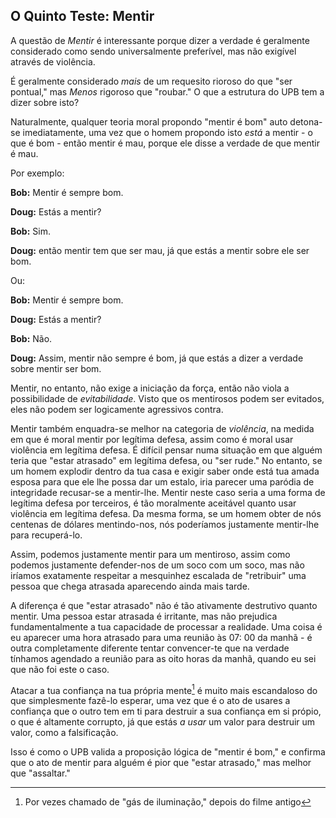 ## O Quinto Teste: Mentir

A questão de *Mentir* é interessante porque dizer a verdade é geralmente considerado como sendo universalmente preferível, mas não exigível através de violência.


É geralmente considerado *mais* de um requesito rioroso do que "ser pontual," mas *Menos* rigoroso que "roubar." O que a estrutura do UPB tem a dizer sobre isto?

Naturalmente, qualquer teoria moral propondo "mentir é bom" auto detona-se imediatamente, uma vez que o homem propondo isto *está* a mentir - o que é bom - então mentir é mau, porque ele disse a verdade de que mentir é mau.

Por exemplo:

**Bob:** Mentir é sempre bom.

**Doug:** Estás a mentir?

**Bob:** Sim.

**Doug:** então mentir tem que ser mau, já que estás a mentir sobre ele ser bom.

Ou:

**Bob:** Mentir é sempre bom.

**Doug:** Estás a mentir?

**Bob:** Não.

**Doug:** Assim, mentir não sempre é bom, já que estás a dizer a verdade sobre mentir ser bom.

Mentir, no entanto, não exige a iniciação da força, então não viola a possibilidade de *evitabilidade*. Visto que os mentirosos podem ser evitados, eles não podem ser logicamente agressivos contra.

Mentir também enquadra-se melhor na categoria de *violência*, na medida em que é moral mentir por legítima defesa, assim como é moral usar violência em legítima defesa. É difícil pensar numa situação em que alguém teria que "estar atrasado" em legítima defesa, ou "ser rude." No entanto, se um homem explodir dentro da tua casa e exigir saber onde está tua amada esposa para que ele lhe possa dar um estalo, iria parecer uma paródia de integridade recusar-se a mentir-lhe. Mentir neste caso seria a uma forma de legítima defesa por terceiros, é tão moralmente aceitável quanto usar violência em legítima defesa. Da mesma forma, se um homem obter de nós centenas de dólares mentindo-nos, nós poderíamos justamente mentir-lhe para recuperá-lo.

Assim, podemos justamente mentir para um mentiroso, assim como podemos justamente defender-nos de um soco com um soco, mas não iríamos exatamente respeitar a mesquinhez escalada de "retribuir" uma pessoa que chega atrasada aparecendo ainda mais tarde.
 
A diferença é que "estar atrasado" não é tão ativamente destrutivo quanto mentir. Uma pessoa estar atrasada é irritante, mas não prejudica fundamentalmente a tua capacidade de processar a realidade. Uma coisa é eu aparecer uma hora atrasado para uma reunião às 07: 00 da manhã - é outra completamente diferente tentar convencer-te que na verdade tínhamos agendado a reunião para as oito horas da manhã, quando eu sei que não foi este o caso.

Atacar a tua confiança na tua própria mente[^5] é muito mais escandaloso do que simplesmente fazê-lo esperar, uma vez que é o ato de usares a confiança que o outro tem em ti para destruir a sua confiança em si própio, o que é altamente corrupto, já que estás *a usar* um valor para destruir um valor, como a falsificação.

Isso é como o UPB valida a proposição lógica de "mentir é bom," e confirma que o ato de mentir para alguém é pior que "estar atrasado," mas melhor que "assaltar."

[^5]: Por vezes chamado de "gás de iluminação," depois do filme antigo
